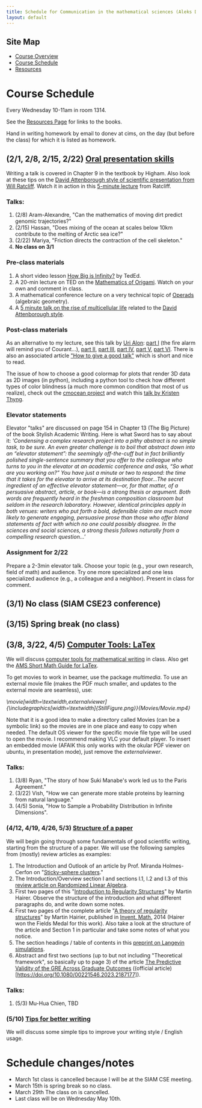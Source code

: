 ```yaml
---
title: Schedule for Communication in the mathematical sciences (Aleks Donev, Spring 2023, Courant)
layout: default
---
```


## Site Map
* [Course Overview](https://adonev.github.io/WrittenOral/)
* [Course Schedule](schedule.md)
* [Resources](resources.md) 

# Course Schedule

Every Wednesday 10-11am in room 1314.

See the [Resources Page](resources.md) for links to the books. 

Hand in writing homework by email to donev at cims, on the day (but before the class) for which it is listed as homework.

## (2/1, 2/8, 2/15, 2/22) [Oral presentation skills](Resources/Lecture-Presentation.handout.pdf)

Writing a talk is covered in Chapter 9 in the textbook by Higham. Also look at these tips on the [David Attenborough style of scientific presentation from Will Ratcliff](Resources/David-Attenborough.pdf). Watch it in action in this [5-minute lecture](https://www.youtube.com/watch?v=jVGHr6MHapo) from Ratcliff.

### Talks:

1. (2/8) Aram-Alexandre, "Can the mathematics of moving dirt predict genomic trajectories?"
2. (2/15) Hassan, "Does mixing of the ocean at scales below 10km contribute to the melting of Arctic sea ice?"
3. (2/22) Mariya, "Friction directs the contraction of the cell skeleton."
4. **No class on 3/1**

### Pre-class materials

1.  A short video lesson [How Big is Infinity?](https://www.youtube.com/watch?v=UPA3bwVVzGI) by TedEd.
2.  A 20-min lecture on TED on the [Mathematics of Origami](https://www.youtube.com/watch?v=NYKcOFQCeno). Watch on your own and comment in class.
3.  A mathematical conference lecture on a very technical topic of [Operads](https://www.youtube.com/watch?v=ZquD_VRDFoU) (algebraic geometry).
4.  A [5 minute talk on the rise of multicellular life](https://www.youtube.com/watch?v=jVGHr6MHapo) related to the [David Attenborough style](Resources/David-Attenborough.pdf).

### Post-class materials

As an alternative to my lecture, see this talk by [Uri Alon](https://www.weizmann.ac.il/mcb/UriAlon/): [part I](https://www.youtube.com/watch?v=5OFAhBw0OXs) (the fire alarm will remind you of Courant...), [part II](https://www.youtube.com/watch?v=Fg_Bn8k0uaQ), [part III](https://www.youtube.com/watch?v=zYsHxNiPg7M), [part IV](https://www.youtube.com/watch?v=OhnSSjQCm4c), [part V](https://www.youtube.com/watch?v=FYkdzZgCX4M), [part VI](https://www.youtube.com/watch?v=y-fhwNa7fnQ). There is also an associated article ["How to give a good talk"](https://pubmed.ncbi.nlm.nih.gov/19854123/) which is short and nice to read.

The issue of how to choose a good colormap for plots that render 3D data as 2D images (in python), including a python tool to check how different types of color blindness (a much more common condition that most of us realize), check out the [cmocean project](https://matplotlib.org/cmocean/) and watch this [talk by Kristen Thyng](https://www.youtube.com/watch?v=o9KxYxROSgM).

### Elevator statements

Elevator "talks" are discussed on page 154 in Chapter 13 (The Big Picture) of the book Stylish Academic Writing. Here is what Sword has to say about it:
_'Condensing a complex research project into a pithy abstract is no simple task, to be sure. An even greater challenge is to boil that abstract down into an “elevator statement”: the seemingly off-the-cuff but in fact brilliantly polished single-sentence summary that you offer to the colleague who turns to you in the elevator at an academic conference and asks, “So what are you working on?” You have just a minute or two to respond: the time that it takes for the elevator to arrive at its destination floor...The secret ingredient of an effective elevator statement—or, for that matter, of a persuasive abstract, article, or book—is a strong thesis or argument. Both words are frequently heard in the freshman composition classroom but seldom in the research laboratory. However, identical principles apply in both venues: writers who put forth a bold, defensible claim are much more likely to generate engaging, persuasive prose than those who offer bland statements of fact with which no one could possibly disagree. In the sciences and social sciences, a strong thesis follows naturally from a compelling research question...'_

### Assignment for 2/22

Prepare a 2-3min elevator talk. Choose your topic (e.g., your own research, field of math) and audience. Try one more specialized and one less specialized audience (e.g., a colleague and a neighbor). Present in class for comment.

## (3/1) No class (SIAM CSE23 conference)

## (3/15) Spring break (no class)

## (3/8, 3/22, 4/5) [Computer Tools: LaTex](Resources/Lecture-Tools.handout.pdf)

We will discuss [computer tools for mathematical writing](Resources/Lecture-Tools.handout.pdf) in class. Also get the [AMS Short Math Guide for LaTex](http://tug.ctan.org/info/short-math-guide/short-math-guide.pdf).

To get movies to work in beamer, use the package _multimedia_.
To use an external movie file (makes the PDF much smaller, and updates to the external movie are seamless), use:

_\movie[width=\textwidth,externalviewer]{\includegraphics[width=\textwidth]{StillFigure.png}}{Movies/Movie.mp4}_

Note that it is a good idea to make a directory called Movies (can be a symbolic link) so the movies are in one place and easy to copy when needed. The default OS viewer for the specific movie file type will be used to open the movie. I recommend making VLC your default player. To insert an embedded movie (AFAIK this only works with the okular PDF viewer on ubuntu, in presentation mode), just remove the _externalviewer_.

### Talks:

1. (3/8) Ryan, "The story of how Suki Manabe's work led us to the Paris Agreement."
2. (3/22) Vish, "How we can generate more stable proteins by learning from natural language."
3. (4/5) Sonia, "How to Sample a Probability Distribution in Infinite Dimensions".

### (4/12, 4/19, 4/26, 5/3) [Structure of a paper](Resources/Lecture-Structure.handout.pdf)

We will begin going through some fundamentals of good scientific writing, starting from the structure of a paper. We will use the following samples from (mostly) review articles as examples:

1.  The Introduction and Outlook of an article by Prof. Miranda Holmes-Cerfon on "[Sticky-sphere clusters](https://arxiv.org/abs/1709.05138)."
2.  The Introduction/Overview section I and sections I.1, I.2 and I.3 of this [review article on Randomized Linear Algebra](https://arxiv.org/abs/0909.4061).
2.  First two pages of this "[Introduction to Regularity Structures](http://www.hairer.org/notes/Regularity.pdf)" by Martin Hairer. Observe the structure of the introduction and what different paragraphs do, and write down some notes.
3.  First two pages of the complete article "[A theory of regularity structures](http://www.hairer.org/papers/Structure.pdf)" by Martin Hairier, published in [Invent. Math.](http://dx.doi.org/10.1007/s00222-014-0505-4) 2014 (Hairer won the Fields Medal for this work). Also take a look at the structure of the article and Section 1 in particular and take some notes of what you notice.
4.  The section headings / table of contents in this [preprint on Langevin simulations](https://www.biorxiv.org/content/early/2018/02/16/266619).
5.  Abstract and first two sections (up to but not including "Theoretical framework", so basically up to page 3) of the article [The Predictive Validity of the GRE Across Graduate Outcomes](https://www.researchgate.net/profile/David-Feldon/publication/369412118_A_Meta-Analysis_of_Trends_Over_Time/links/641a2d4e92cfd54f841b62b5/A-Meta-Analysis-of-Trends-Over-Time.pdf) ((official article)[https://doi.org/10.1080/00221546.2023.2187177]).

### Talks:

1. (5/3)  Mu-Hua Chien, TBD

### (5/10) [Tips for better writing](Resources/Lecture-Language.handout.pdf)

We will discuss some simple tips to improve your writing style / English usage.

# Schedule changes/notes

* March 1st class is cancelled because I will be at the SIAM CSE meeting.
* March 15th is spring break so no class.
* March 29th The class on is cancelled.
* Last class will be on Wednesday May 10th.


